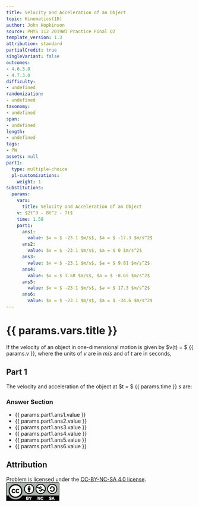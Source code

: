 ```yaml
---
title: Velocity and Acceleration of an Object
topic: Kinematics(1D)
author: John Hopkinson
source: PHYS 112 2019W1 Practice Final Q2
template_version: 1.3
attribution: standard
partialCredit: true
singleVariant: false
outcomes:
- 4.6.3.0
- 4.7.3.0
difficulty:
- undefined
randomization:
- undefined
taxonomy:
- undefined
span:
- undefined
length:
- undefined
tags:
- PW
assets: null
part1:
  type: multiple-choice
  pl-customizations:
    weight: 1
substitutions:
  params:
    vars:
      title: Velocity and Acceleration of an Object
    v: $2t^3 - 8t^2 - 7t$
    time: 1.58
    part1:
      ans1:
        value: $v = $ -23.1 $m/s$, $a = $ -17.3 $m/s^2$
      ans2:
        value: $v = $ -23.1 $m/s$, $a = $ 0 $m/s^2$
      ans3:
        value: $v = $ -23.1 $m/s$, $a = $ 9.81 $m/s^2$
      ans4:
        value: $v = $ 1.58 $m/s$, $a = $ -8.65 $m/s^2$
      ans5:
        value: $v = $ -23.1 $m/s$, $a = $ 17.3 $m/s^2$
      ans6:
        value: $v = $ -23.1 $m/s$, $a = $ -34.6 $m/s^2$
---
```

# {{ params.vars.title }}
If the velocity of an object in one-dimensional motion is given by $v(t) = $ {{ params.v }}, where the units of $v$ are in $m/s$ and of $t$ are in seconds,

## Part 1

The velocity and acceleration of the object at $t = $ {{ params.time }} $s$ are:

### Answer Section

- {{ params.part1.ans1.value }}
- {{ params.part1.ans2.value }}
- {{ params.part1.ans3.value }}
- {{ params.part1.ans4.value }}
- {{ params.part1.ans5.value }}
- {{ params.part1.ans6.value }}

## Attribution

Problem is licensed under the [CC-BY-NC-SA 4.0 license](https://creativecommons.org/licenses/by-nc-sa/4.0/).<br> ![The Creative Commons 4.0 license requiring attribution-BY, non-commercial-NC, and share-alike-SA license.](https://raw.githubusercontent.com/firasm/bits/master/by-nc-sa.png)